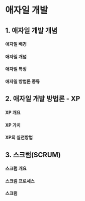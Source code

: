 # 애자일 개발

## 1. 애자일 개발 개념

#### 애자일 배경

#### 애자일 개념

#### 애자일 특징

#### 애자일 방법론 종류

## 2. 애자일 개발 방법론 - XP

#### XP 개요

#### XP 가치

#### XP의 실천방법

## 3. 스크럼(SCRUM)

#### 스크럼 개요

#### 스크럼 프로세스

#### 스크럼 
